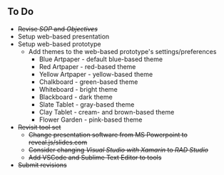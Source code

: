 To Do
---

* <del>Revise *SOP* and *Objectives*</del>
* Setup web-based presentation
* Setup web-based prototype
  * Add themes to the web-based prototype's settings/preferences
	* Blue Artpaper - default blue-based theme
	* Red Artpaper - red-based theme
	* Yellow Artpaper - yellow-based theme
	* Chalkboard - green-based theme
	* Whiteboard - bright theme
	* Blackboard - dark theme
	* Slate Tablet - gray-based theme
	* Clay Tablet - cream- and brown-based theme
	* Flower Garden - pink-based theme
* <del>Revisit tool set</del>
  * <del>Change presentation software from MS Powerpoint to reveal.js/slides.com</del>
  * <del>Consider changing *Visual Studio with Xamarin* to *RAD Studio*</del>
  * <del>Add VSCode and Sublime Text Editor to tools</del>
* <del>Submit revisions</del>
